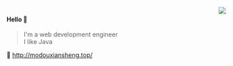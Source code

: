<img align="right" src="https://github-readme-stats.vercel.app/api?username=modouxiansheng&repo=Doraemon&show_icons=true&icon_color=805AD5&text_color=718096&bg_color=ffffff&hide_title=true" />

#### Hello 👏

> I'm a web development engineer    
> I like Java

🔗 http://modouxiansheng.top/

